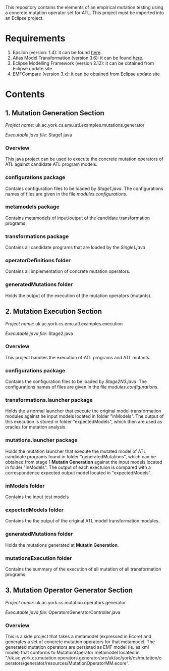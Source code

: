 This repository contains the elements of an empirical mutation testing using a concrete mutation operator set for ATL. This project must be imported into an Eclipse project.

# Requirements
1. Epsilon (version: 1.4): it can be found [here](https://eclipse.org/epsilon/download/).
2. Atlas Model Transformation (version 3.6): it can be found [here](http://www.eclipse.org/atl/downloads/).
3. Eclipse Modelling Framework (version 2.12): it can be obtained from Eclipse update site
4. EMFCompare (version 3.x): it can be obtained from Eclipse update site

# Contents
## 1. Mutation Generation Section
*Project name:* uk.ac.york.cs.emu.atl.examples.mutations.generator

*Executable java file:* Stage1.java

### Overview
This java project can be used to execute the concrete mutation operators of ATL against candidate ATL program models.

### configurations package
Contains configuration files to be loaded by *Stage1.java*. The configurations names of files are given in the file *modules.configurations*.

### metamodels package
Contains metamodels of input/output of the candidate transformation programs.

### transformations package
Contains all candidate programs that are loaded by the *Single1.java*

### operatorDefinitions folder
Contains all implementation of concrete mutation operators.

### generatedMutations folder
Holds the output of the execution of the mutation operators (mutants).

## 2. Mutation Execution Section
*Project name:* uk.ac.york.cs.emu.atl.examples.execution

*Executable java file:* Stage2.java

### Overview
This project handles the execution of ATL programs and ATL mutants.

### configurations package
Contains the configuration files to be loaded by *Stage2N3.java*. The configurations names of files are given in the file *modules.configurations*.

### transformations.launcher package
Holds the a normal launcher that execute the original model transformation modules against he input models located in folder "inModels". The output of this execution is stored in folder "expectedModels", which then are used as oracles for mutation analysis.

### mutations.launcher package
Holds the mutation launcher that execute the mutated model of ATL candidate programs found in folder "generatedMutations", which can be obtained from stage 1 **Mutatin Generation** against the input models located in folder "inModels". The output of each exectuion is compared with a correspondence expected output model located in "expectedModels".

### inModels folder
Contains the input test models

### expectedModels folder
Contains the the output of the original ATL model transformation modules.

### generatedMutations folder
Holds the mutations generated at **Mutatin Generation**.

### mutationsExecution folder
Contains the summary of the execution of all mutation of all transformation programs. 

## 3. Mutation Operator Generator Section
*Project name:* uk.ac.york.cs.mutation.operators.generator

*Executable java file:* OperatorsGeneratorController.java

### Overview
This is a side project that takes a metamodel (expressed in Ecore) and generates a set of concrete mutation operators for that metamodel. The generated mutation operators are persisted as EMF model (ie. as xmi model) that conforms to MutationOperator metamodel located in
"/uk.ac.york.cs.mutation.operators.generator/src/uk/ac/york/cs/mutation/operators/generator/resources/MutationOperatorMM.ecore".


